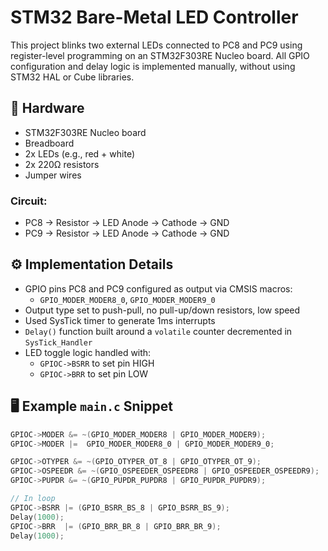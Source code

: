 # STM32 Bare-Metal LED Controller

This project blinks two external LEDs connected to PC8 and PC9 using register-level programming on an STM32F303RE Nucleo board. All GPIO configuration and delay logic is implemented manually, without using STM32 HAL or Cube libraries.

## 🔧 Hardware

- STM32F303RE Nucleo board  
- Breadboard  
- 2x LEDs (e.g., red + white)  
- 2x 220Ω resistors  
- Jumper wires

### Circuit:
- PC8 → Resistor → LED Anode → Cathode → GND  
- PC9 → Resistor → LED Anode → Cathode → GND  

## ⚙️ Implementation Details

- GPIO pins PC8 and PC9 configured as output via CMSIS macros:
  - `GPIO_MODER_MODER8_0`, `GPIO_MODER_MODER9_0`
- Output type set to push-pull, no pull-up/down resistors, low speed
- Used SysTick timer to generate 1ms interrupts
- `Delay()` function built around a `volatile` counter decremented in `SysTick_Handler`
- LED toggle logic handled with:
  - `GPIOC->BSRR` to set pin HIGH  
  - `GPIOC->BRR` to set pin LOW

## 🖥️ Example `main.c` Snippet

```c
GPIOC->MODER &= ~(GPIO_MODER_MODER8 | GPIO_MODER_MODER9);
GPIOC->MODER |=  GPIO_MODER_MODER8_0 | GPIO_MODER_MODER9_0;

GPIOC->OTYPER &= ~(GPIO_OTYPER_OT_8 | GPIO_OTYPER_OT_9);
GPIOC->OSPEEDR &= ~(GPIO_OSPEEDER_OSPEEDR8 | GPIO_OSPEEDER_OSPEEDR9);
GPIOC->PUPDR &= ~(GPIO_PUPDR_PUPDR8 | GPIO_PUPDR_PUPDR9);

// In loop
GPIOC->BSRR |= (GPIO_BSRR_BS_8 | GPIO_BSRR_BS_9);
Delay(1000);
GPIOC->BRR  |= (GPIO_BRR_BR_8 | GPIO_BRR_BR_9);
Delay(1000);
